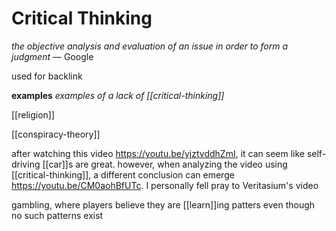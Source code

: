 # Critical Thinking

_the objective analysis and evaluation of an issue in order to form a judgment_ &mdash; Google

used for backlink

**examples** _examples of a lack of [[critical-thinking]]_

[[religion]]

[[conspiracy-theory]]

after watching this video <https://youtu.be/yjztvddhZmI>, it can seem like self-driving [[car]]s are great. however, when analyzing the video using [[critical-thinking]], a different conclusion can emerge <https://youtu.be/CM0aohBfUTc>. I personally fell pray to Veritasium's video

gambling, where players believe they are [[learn]]ing patters even though no such patterns exist
